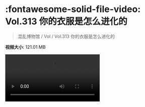 # :fontawesome-solid-file-video: Vol.313 你的衣服是怎么进化的

> 混乱博物馆 / Vol / Vol.313 你的衣服是怎么进化的

**视频大小**: 121.01 MB

<div class="video"><video src="https://file.hsyhx.top/archive/313.mp4" controls preload>🤔 您的浏览器不支持 video 标签</video></div>